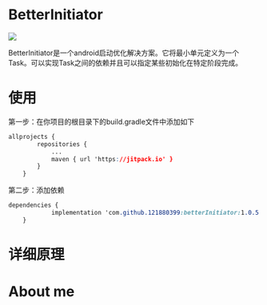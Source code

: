 # BetterInitiator
  [![](https://jitpack.io/v/121880399/betterInitiator.svg)](https://jitpack.io/#121880399/betterInitiator)
  
  BetterInitiator是一个android启动优化解决方案。它将最小单元定义为一个Task。可以实现Task之间的依赖并且可以指定某些初始化在特定阶段完成。
  
# 使用

第一步：在你项目的根目录下的build.gradle文件中添加如下



```css
allprojects {
		repositories {
			...
			maven { url 'https://jitpack.io' }
		}
	}
```

第二步：添加依赖

```css
dependencies {
	        implementation 'com.github.121880399:betterInitiator:1.0.5'
	}
```

# 详细原理

# About me
